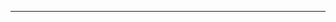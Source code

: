 <!-- .slide: data-background="img/hacktoberfest.jpg" data-background-size="contain" data-background-color="#221e1f" -->


---


<!-- .slide: data-background="img/background.png" data-background-size="contain" data-background-color="#e84b3c" -->